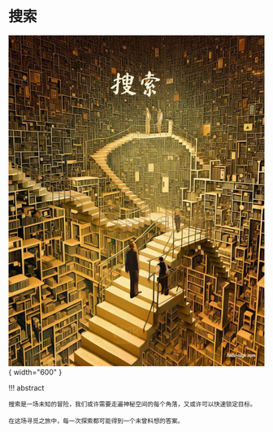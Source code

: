 # 搜索

<div class="center-table" markdown>

![搜索](../assets/covers/chapter_searching.jpg){ width="600" }

</div>

!!! abstract

    搜索是一场未知的冒险，我们或许需要走遍神秘空间的每个角落，又或许可以快速锁定目标。
    
    在这场寻觅之旅中，每一次探索都可能得到一个未曾料想的答案。
